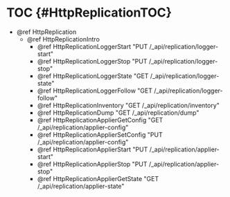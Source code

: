 TOC {#HttpReplicationTOC}
=========================

- @ref HttpReplication
  - @ref HttpReplicationIntro
    - @ref HttpReplicationLoggerStart "PUT /_api/replication/logger-start"
    - @ref HttpReplicationLoggerStop "PUT /_api/replication/logger-stop"
    - @ref HttpReplicationLoggerState "GET /_api/replication/logger-state"
    - @ref HttpReplicationLoggerFollow "GET /_api/replication/logger-follow"
    - @ref HttpReplicationInventory "GET /_api/replication/inventory"
    - @ref HttpReplicationDump "GET /_api/replication/dump"
    - @ref HttpReplicationApplierGetConfig "GET /_api/replication/applier-config"
    - @ref HttpReplicationApplierSetConfig "PUT /_api/replication/applier-config"
    - @ref HttpReplicationApplierStart "PUT /_api/replication/applier-start"
    - @ref HttpReplicationApplierStop "PUT /_api/replication/applier-stop"
    - @ref HttpReplicationApplierGetState "GET /_api/replication/applier-state"
